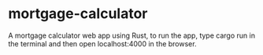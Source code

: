 # mortgage-calculator
A mortgage calculator web app using Rust, to run the app, type cargo run in the terminal and then open localhost:4000 in the browser.
